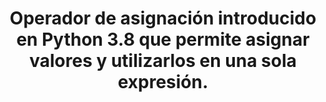 ---
layout: default
title: Operador de asignación introducido en Python 3.8 que permite asignar valores y utilizarlos en una sola expresión.
has_children: true
parent: Desarrollo de Software
grand_parent: Taxonomía
---